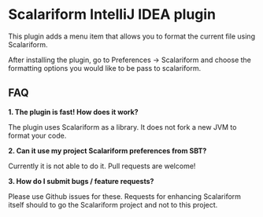 Scalariform IntelliJ IDEA plugin
================================

This plugin adds a menu item that allows you to format the current file using Scalariform.

After installing the plugin, go to Preferences -> Scalariform and choose the formatting options
you would like to be pass to scalariform.

FAQ
---

**1. The plugin is fast! How does it work?**

The plugin uses Scalariform as a library. It does not fork a new JVM to format your code.

**2. Can it use my project Scalariform preferences from SBT?**

Currently it is not able to do it. Pull requests are welcome!

**3. How do I submit bugs / feature requests?**

Please use Github issues for these. Requests for enhancing Scalariform itself should to go the Scalariform project
and not to this project.
